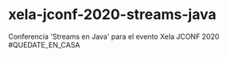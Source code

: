 # xela-jconf-2020-streams-java
Conferencia 'Streams en Java' para el evento Xela JCONF 2020 #QUEDATE_EN_CASA
